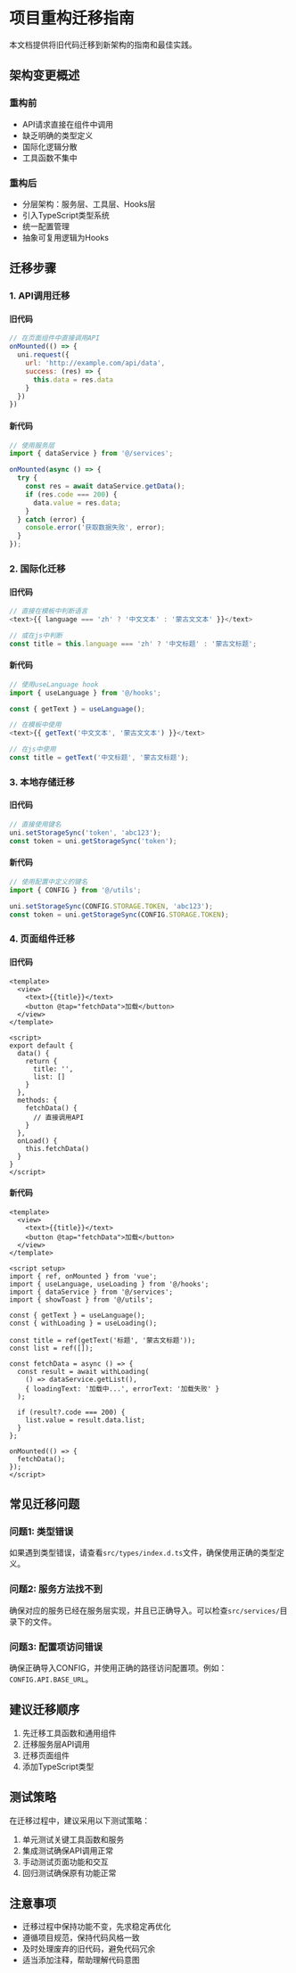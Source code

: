 # 项目重构迁移指南

本文档提供将旧代码迁移到新架构的指南和最佳实践。

## 架构变更概述

### 重构前
- API请求直接在组件中调用
- 缺乏明确的类型定义
- 国际化逻辑分散
- 工具函数不集中

### 重构后
- 分层架构：服务层、工具层、Hooks层
- 引入TypeScript类型系统
- 统一配置管理
- 抽象可复用逻辑为Hooks

## 迁移步骤

### 1. API调用迁移

#### 旧代码
```js
// 在页面组件中直接调用API
onMounted(() => {
  uni.request({
    url: 'http://example.com/api/data',
    success: (res) => {
      this.data = res.data
    }
  })
})
```

#### 新代码
```js
// 使用服务层
import { dataService } from '@/services';

onMounted(async () => {
  try {
    const res = await dataService.getData();
    if (res.code === 200) {
      data.value = res.data;
    }
  } catch (error) {
    console.error('获取数据失败', error);
  }
});
```

### 2. 国际化迁移

#### 旧代码
```js
// 直接在模板中判断语言
<text>{{ language === 'zh' ? '中文文本' : '蒙古文文本' }}</text>

// 或在js中判断
const title = this.language === 'zh' ? '中文标题' : '蒙古文标题';
```

#### 新代码
```js
// 使用useLanguage hook
import { useLanguage } from '@/hooks';

const { getText } = useLanguage();

// 在模板中使用
<text>{{ getText('中文文本', '蒙古文文本') }}</text>

// 在js中使用
const title = getText('中文标题', '蒙古文标题');
```

### 3. 本地存储迁移

#### 旧代码
```js
// 直接使用键名
uni.setStorageSync('token', 'abc123');
const token = uni.getStorageSync('token');
```

#### 新代码
```js
// 使用配置中定义的键名
import { CONFIG } from '@/utils';

uni.setStorageSync(CONFIG.STORAGE.TOKEN, 'abc123');
const token = uni.getStorageSync(CONFIG.STORAGE.TOKEN);
```

### 4. 页面组件迁移

#### 旧代码
```vue
<template>
  <view>
    <text>{{title}}</text>
    <button @tap="fetchData">加载</button>
  </view>
</template>

<script>
export default {
  data() {
    return {
      title: '',
      list: []
    }
  },
  methods: {
    fetchData() {
      // 直接调用API
    }
  },
  onLoad() {
    this.fetchData()
  }
}
</script>
```

#### 新代码
```vue
<template>
  <view>
    <text>{{title}}</text>
    <button @tap="fetchData">加载</button>
  </view>
</template>

<script setup>
import { ref, onMounted } from 'vue';
import { useLanguage, useLoading } from '@/hooks';
import { dataService } from '@/services';
import { showToast } from '@/utils';

const { getText } = useLanguage();
const { withLoading } = useLoading();

const title = ref(getText('标题', '蒙古文标题'));
const list = ref([]);

const fetchData = async () => {
  const result = await withLoading(
    () => dataService.getList(),
    { loadingText: '加载中...', errorText: '加载失败' }
  );
  
  if (result?.code === 200) {
    list.value = result.data.list;
  }
};

onMounted(() => {
  fetchData();
});
</script>
```

## 常见迁移问题

### 问题1: 类型错误
如果遇到类型错误，请查看`src/types/index.d.ts`文件，确保使用正确的类型定义。

### 问题2: 服务方法找不到
确保对应的服务已经在服务层实现，并且已正确导入。可以检查`src/services/`目录下的文件。

### 问题3: 配置项访问错误
确保正确导入CONFIG，并使用正确的路径访问配置项。例如：`CONFIG.API.BASE_URL`。

## 建议迁移顺序

1. 先迁移工具函数和通用组件
2. 迁移服务层API调用
3. 迁移页面组件
4. 添加TypeScript类型

## 测试策略

在迁移过程中，建议采用以下测试策略：

1. 单元测试关键工具函数和服务
2. 集成测试确保API调用正常
3. 手动测试页面功能和交互
4. 回归测试确保原有功能正常

## 注意事项

- 迁移过程中保持功能不变，先求稳定再优化
- 遵循项目规范，保持代码风格一致
- 及时处理废弃的旧代码，避免代码冗余
- 适当添加注释，帮助理解代码意图 
